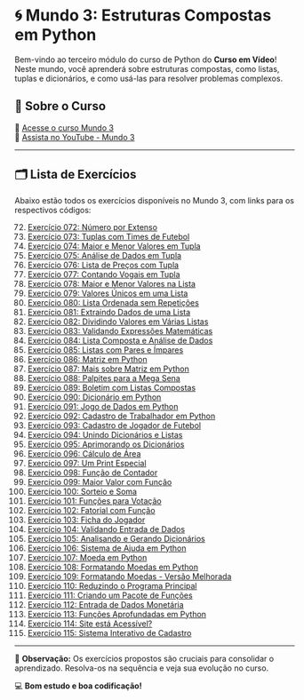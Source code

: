 # 🌀 Mundo 3: Estruturas Compostas em Python

Bem-vindo ao terceiro módulo do curso de Python do **Curso em Vídeo**! Neste mundo, você aprenderá sobre estruturas compostas, como listas, tuplas e dicionários, e como usá-las para resolver problemas complexos.

## 📘 Sobre o Curso
🔗 [Acesse o curso Mundo 3](https://www.cursoemvideo.com/curso/python-3-mundo-3/)  
🎥 [Assista no YouTube - Mundo 3](https://www.youtube.com/watch?v=0LB3FSfjvao&list=PLHz_AreHm4dksnH2jVTIVNviIMBVYyFnH)

---

## 🗂 Lista de Exercícios

Abaixo estão todos os exercícios disponíveis no Mundo 3, com links para os respectivos códigos:

72. [Exercício 072: Número por Extenso](https://github.com/IgorMoriera/Curso_em_video--Python/blob/main/Mundo%203/Exercícios/Ex%20072.py)  
73. [Exercício 073: Tuplas com Times de Futebol](https://github.com/IgorMoriera/Curso_em_video--Python/blob/main/Mundo%203/Exercícios/Ex%20073.py)  
74. [Exercício 074: Maior e Menor Valores em Tupla](https://github.com/IgorMoriera/Curso_em_video--Python/blob/main/Mundo%203/Exercícios/Ex%20074.py)  
75. [Exercício 075: Análise de Dados em Tupla](https://github.com/IgorMoriera/Curso_em_video--Python/blob/main/Mundo%203/Exercícios/Ex%20075.py)  
76. [Exercício 076: Lista de Preços com Tupla](https://github.com/IgorMoriera/Curso_em_video--Python/blob/main/Mundo%203/Exercícios/Ex%20076.py)  
77. [Exercício 077: Contando Vogais em Tupla](https://github.com/IgorMoriera/Curso_em_video--Python/blob/main/Mundo%203/Exercícios/Ex%20077.py)  
78. [Exercício 078: Maior e Menor Valores na Lista](https://github.com/IgorMoriera/Curso_em_video--Python/blob/main/Mundo%203/Exercícios/Ex%20078.py)  
79. [Exercício 079: Valores Únicos em uma Lista](https://github.com/IgorMoriera/Curso_em_video--Python/blob/main/Mundo%203/Exercícios/Ex%20079.py)  
80. [Exercício 080: Lista Ordenada sem Repetições](https://github.com/IgorMoriera/Curso_em_video--Python/blob/main/Mundo%203/Exercícios/Ex%20080.py)  
81. [Exercício 081: Extraindo Dados de uma Lista](https://github.com/IgorMoriera/Curso_em_video--Python/blob/main/Mundo%203/Exercícios/Ex%20081.py)  
82. [Exercício 082: Dividindo Valores em Várias Listas](https://github.com/IgorMoriera/Curso_em_video--Python/blob/main/Mundo%203/Exercícios/Ex%20082.py)  
83. [Exercício 083: Validando Expressões Matemáticas](https://github.com/IgorMoriera/Curso_em_video--Python/blob/main/Mundo%203/Exercícios/Ex%20083.py)  
84. [Exercício 084: Lista Composta e Análise de Dados](https://github.com/IgorMoriera/Curso_em_video--Python/blob/main/Mundo%203/Exercícios/Ex%20084.py)  
85. [Exercício 085: Listas com Pares e Ímpares](https://github.com/IgorMoriera/Curso_em_video--Python/blob/main/Mundo%203/Exercícios/Ex%20085.py)  
86. [Exercício 086: Matriz em Python](https://github.com/IgorMoriera/Curso_em_video--Python/blob/main/Mundo%203/Exercícios/Ex%20086.py)  
87. [Exercício 087: Mais sobre Matriz em Python](https://github.com/IgorMoriera/Curso_em_video--Python/blob/main/Mundo%203/Exercícios/Ex%20087.py)  
88. [Exercício 088: Palpites para a Mega Sena](https://github.com/IgorMoriera/Curso_em_video--Python/blob/main/Mundo%203/Exercícios/Ex%20088.py)  
89. [Exercício 089: Boletim com Listas Compostas](https://github.com/IgorMoriera/Curso_em_video--Python/blob/main/Mundo%203/Exercícios/Ex%20089.py)  
90. [Exercício 090: Dicionário em Python](https://github.com/IgorMoriera/Curso_em_video--Python/blob/main/Mundo%203/Exercícios/Ex%20090.py)  
91. [Exercício 091: Jogo de Dados em Python](https://github.com/IgorMoriera/Curso_em_video--Python/blob/main/Mundo%203/Exercícios/Ex%20091.py)  
92. [Exercício 092: Cadastro de Trabalhador em Python](https://github.com/IgorMoriera/Curso_em_video--Python/blob/main/Mundo%203/Exercícios/Ex%20092.py)  
93. [Exercício 093: Cadastro de Jogador de Futebol](https://github.com/IgorMoriera/Curso_em_video--Python/blob/main/Mundo%203/Exercícios/Ex%20093.py)  
94. [Exercício 094: Unindo Dicionários e Listas](https://github.com/IgorMoriera/Curso_em_video--Python/blob/main/Mundo%203/Exercícios/Ex%20094.py)  
95. [Exercício 095: Aprimorando os Dicionários](https://github.com/IgorMoriera/Curso_em_video--Python/blob/main/Mundo%203/Exercícios/Ex%20095.py)  
96. [Exercício 096: Cálculo de Área](https://github.com/IgorMoriera/Curso_em_video--Python/blob/main/Mundo%203/Exercícios/Ex%20096.py)  
97. [Exercício 097: Um Print Especial](https://github.com/IgorMoriera/Curso_em_video--Python/blob/main/Mundo%203/Exercícios/Ex%20097.py)  
98. [Exercício 098: Função de Contador](https://github.com/IgorMoriera/Curso_em_video--Python/blob/main/Mundo%203/Exercícios/Ex%20098.py)  
99. [Exercício 099: Maior Valor com Função](https://github.com/IgorMoriera/Curso_em_video--Python/blob/main/Mundo%203/Exercícios/Ex%20099.py)  
100. [Exercício 100: Sorteio e Soma](https://github.com/IgorMoriera/Curso_em_video--Python/blob/main/Mundo%203/Exercícios/Ex%20100.py)  
101. [Exercício 101: Funções para Votação](https://github.com/IgorMoriera/Curso_em_video--Python/blob/main/Mundo%203/Exercícios/Ex%20101.py)  
102. [Exercício 102: Fatorial com Função](https://github.com/IgorMoriera/Curso_em_video--Python/blob/main/Mundo%203/Exercícios/Ex%20102.py)  
103. [Exercício 103: Ficha do Jogador](https://github.com/IgorMoriera/Curso_em_video--Python/blob/main/Mundo%203/Exercícios/Ex%20103.py)  
104. [Exercício 104: Validando Entrada de Dados](https://github.com/IgorMoriera/Curso_em_video--Python/blob/main/Mundo%203/Exercícios/Ex%20104.py)  
105. [Exercício 105: Analisando e Gerando Dicionários](https://github.com/IgorMoriera/Curso_em_video--Python/blob/main/Mundo%203/Exercícios/Ex%20105.py)  
106. [Exercício 106: Sistema de Ajuda em Python](https://github.com/IgorMoriera/Curso_em_video--Python/blob/main/Mundo%203/Exercícios/Ex%20106.py)  
107. [Exercício 107: Moeda em Python](https://github.com/IgorMoriera/Curso_em_video--Python/blob/main/Mundo%203/Exercícios/Ex%20107.py)  
108. [Exercício 108: Formatando Moedas em Python](https://github.com/IgorMoriera/Curso_em_video--Python/blob/main/Mundo%203/Exercícios/Ex%20108.py)  
109. [Exercício 109: Formatando Moedas - Versão Melhorada](https://github.com/IgorMoriera/Curso_em_video--Python/blob/main/Mundo%203/Exercícios/Ex%20109.py)  
110. [Exercício 110: Reduzindo o Programa Principal](https://github.com/IgorMoriera/Curso_em_video--Python/blob/main/Mundo%203/Exercícios/Ex%20110.py)  
111. [Exercício 111: Criando um Pacote de Funções](https://github.com/IgorMoriera/Curso_em_video--Python/blob/main/Mundo%203/Exercícios/Ex%20111.py)  
112. [Exercício 112: Entrada de Dados Monetária](https://github.com/IgorMoriera/Curso_em_video--Python/blob/main/Mundo%203/Exercícios/Ex%20112.py)  
113. [Exercício 113: Funções Aprofundadas em Python](https://github.com/IgorMoriera/Curso_em_video--Python/blob/main/Mundo%203/Exercícios/Ex%20113.py)  
114. [Exercício 114: Site está Acessível?](https://github.com/IgorMoriera/Curso_em_video--Python/blob/main/Mundo%203/Exercícios/Ex%20114.py)  
115. [Exercício 115: Sistema Interativo de Cadastro](https://github.com/IgorMoriera/Curso_em_video--Python/blob/main/Mundo%203/Exercícios/Ex%20115.py)  

---

📌 **Observação:** Os exercícios propostos são cruciais para consolidar o aprendizado. Resolva-os na sequência e veja sua evolução no curso.

💻 **Bom estudo e boa codificação!**
